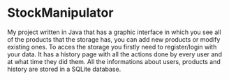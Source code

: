 # StockManipulator
My project written in Java that has a graphic interface in which you see all of the products that the storage has, you can add new products or modify existing ones. To acces the storage you firstly need to register/login with your data. It has a history page with all the actions done by every user and at what time they did them. All the informations about users, products and history are stored in a SQLite database.
